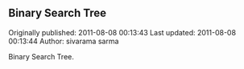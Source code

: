 ## Binary Search Tree

Originally published: 2011-08-08 00:13:43
Last updated: 2011-08-08 00:13:44
Author: sivarama sarma

Binary Search Tree.